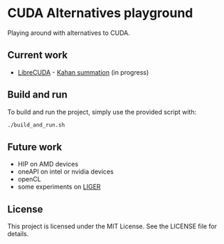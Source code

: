 # CUDA Alternatives playground

Playing around with alternatives to CUDA.

## Current work

- [LibreCUDA](https://github.com/mikex86/LibreCuda) - [Kahan summation](https://en.wikipedia.org/wiki/Kahan_summation_algorithm) (in progress)

## Build and run

To build and run the project, simply use the provided script with:

```bash
./build_and_run.sh
```

## Future work

- HIP on AMD devices
- oneAPI on intel or nvidia devices
- openCL
- some experiments on [LIGER](https://github.com/linkedin/Liger-Kernel)

## License

This project is licensed under the MIT License. See the LICENSE file
for details.

